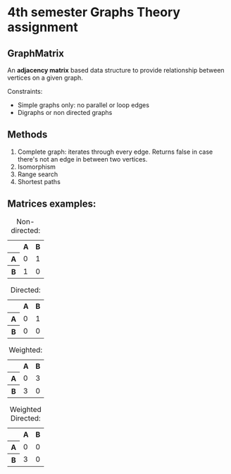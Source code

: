 # 4th semester Graphs Theory assignment

## GraphMatrix
An <b>adjacency matrix</b> based data structure to provide relationship between vertices on a given graph.

Constraints:

<ul>
    <li>Simple graphs only: no parallel or loop edges</li>
    <li>Digraphs or non directed graphs</li>
</ul> 

## Methods
<ol>
    <li>Complete graph: iterates through every edge. Returns false in case there's not an edge in between two vertices.</li>
    <li>Isomorphism</li>
    <li>Range search</li>
    <li>Shortest paths</li>
</ol>

## Matrices examples:

<table>
    <caption>Non-directed:</caption>
    <tr>
        <th></th> <th>A</th> <th>B</th>
    </tr>
    <tr>
        <th>A</th> <td>0</td> <td>1</td>
    </tr>
    <tr>
        <th>B</th> <td>1</td> <td>0</td>
    </tr>
</table>

<table>
    <caption>Directed:</caption>
    <tr>
        <th></th> <th>A</th> <th>B</th>
    </tr>
    <tr>
        <th>A</th> <td>0</td> <td>1</td>
    </tr>
    <tr>
        <th>B</th> <td>0</td> <td>0</td>
    </tr>
</table>

<table>
    <caption>Weighted:</caption>
    <tr>
        <th></th> <th>A</th> <th>B</th>
    </tr>
    <tr>
        <th>A</th> <td>0</td> <td>3</td>
    </tr>
    <tr>
        <th>B</th> <td>3</td> <td>0</td>
    </tr>
</table>

<table>
    <caption>Weighted Directed:</caption>
    <tr>
        <th></th> <th>A</th> <th>B</th>
    </tr>
    <tr>
        <th>A</th> <td>0</td> <td>0</td>
    </tr>
    <tr>
        <th>B</th> <td>3</td> <td>0</td>
    </tr>
</table>
